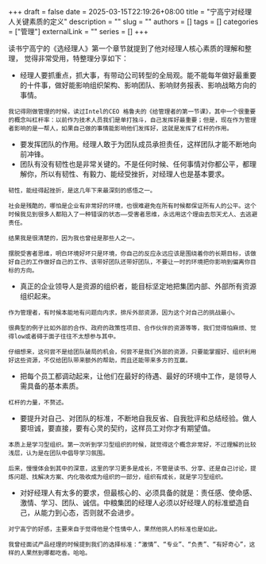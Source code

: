 +++
draft = false
date = 2025-03-15T22:19:26+08:00
title = "宁高宁对经理人关键素质的定义"
description = ""
slug = ""
authors = []
tags = []
categories = ["管理"]
externalLink = ""
series = []
+++

读书宁高宁的《选经理人》第一个章节就提到了他对经理人核心素质的理解和整理， 觉得非常受用，特整理分享如下：

- 经理人要抓重点，抓大事，有带动公司转型的全局观。能不能每年做好最重要的十件事，做好能影响组织架构、影响团队、影响财务报表、影响战略方向的事情。
```
我记得刚做管理的时候，读过Intel的CEO 格鲁夫的《给管理者的第一节课》，其中一个很重要的概念叫杠杆率：以前作为技术人员我们是单打独斗，自己发挥好最重要；但是，现在作为管理者影响的是一帮人，如果自己做的事情能影响他们发挥好，这就是发挥了杠杆的作用。
```
- 要发挥团队的作用。经理人敢于为团队成员承担责任，这样团队才能不断地向前冲锋。
- 团队有没有韧性也是非常关键的。不是任何时候、任何事情对你都公平，都理解你，所以有韧性、有毅力、能经受挫折，对经理人也是基本要求。
```
韧性，能经得起挫折，是这几年下来最深刻的感悟之一。

社会是残酷的，哪怕是企业有非常好的环境，也很难避免在所有时候都保证所有人的公平。这个时候我见到很多人都陷入了一种错误的状态——受害者思维，永远用这个理由去怨天尤人、去逃避责任。

结果我是很清楚的，因为我也曾经是那些人之一。

摆脱受害者思维，明白环境好坏只是环境，你自己的反应永远应该是围绕着你的长期目标，该做好自己的工作做好自己的工作、该带好团队还带好团队，不要让一时的环境把你影响到偏离你目标的方向。
```
- 真正的企业领导人是资源的组织者，能目标坚定地把集团内部、外部所有资源组织起来。
```
作为管理者，有时候本能地有问题向内求，排斥外部资源，因为这个对自己的挑战最小。

很典型的例子比如外部的合作、政府的政策性项目、合作伙伴的资源等等，我们觉得怕麻烦、觉得low或者碍于面子往往不太想参与其中。

仔细想来，这何尝不是给团队破局的机会，何尝不是我们外部的资源，只要能掌握好、组织利用好这些资源，不仅给团队带来额外的帮助，而且还能带来多方的互赢。
```
- 把每个员工都调动起来，让他们在最好的待遇、最好的环境中工作，是领导人需具备的基本素质。
```
杠杆的力量，不赘述。
```
- 要提升对自己、对团队的标准，不断地自我反省、自我批评和总结经验。做人要坦诚，要直接，要有心灵的契约，这样员工对你才有期望值。
```
本质上是学习型组织。第一次听到学习型组织的时候，就觉得这个概念非常好，不过理解的比较浅层，认为是在团队中倡导学习氛围。

后来，慢慢体会到其中的深意，这里的学习更多是成长，不管是读书、分享、还是自己讨论，提炼问题、找解决方案、内化吸收成为组织的一部分，组织有成长，就是学习型组织。
```
- 对好经理人有太多的要求，但最核心的、必须具备的就是：责任感、使命感、激情、学习、团队、诚信。中粮集团的经理人必须以好经理人的标准塑造自己，从能力到心态，否则就不会进步。
```
对宁高宁的好感，主要来自于觉得他是个性情中人，果然他挑人的标准也是如此。

我曾经面试产品经理的时候提到我们的选择标准：“激情”、“专业”、“负责”、“有好奇心”，这样的人果然到哪都吃香。哈哈。
```